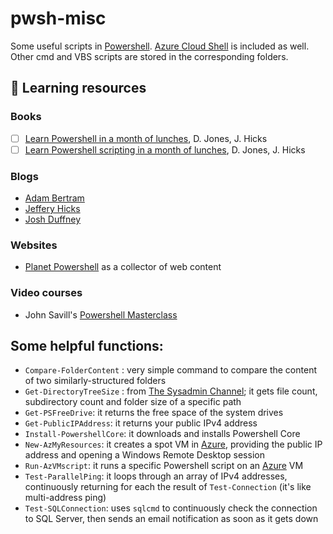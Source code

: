 # pwsh-misc

Some useful scripts in [Powershell](https://github.com/PowerShell/PowerShell). [Azure Cloud Shell](https://shell.azure.com) is included as well. Other cmd and VBS scripts are stored in the corresponding folders.

## :book: Learning resources
### Books
- [ ] [Learn Powershell in a month of lunches](https://www.manning.com/books/learn-windows-powershell-in-a-month-of-lunches-third-edition), D. Jones, J. Hicks
- [ ] [Learn Powershell scripting in a month of lunches](https://www.manning.com/books/learn-powershell-scripting-in-a-month-of-lunches), D. Jones, J. Hicks
### Blogs
* [Adam Bertram](https://adamtheautomator.com/)
* [Jeffery Hicks](https://jdhitsolutions.com/blog/)
* [Josh Duffney](https://Duffney.io)
### Websites
* [Planet Powershell](http://planetpowershell.org) as a collector of web content
### Video courses
* John Savill's [Powershell Masterclass]()

## Some helpful functions:
* `Compare-FolderContent` : very simple command to compare the content of two similarly-structured folders
* `Get-DirectoryTreeSize` : from [The Sysadmin Channel](https://thesysadminchannel.com/get-directory-tree-size-using-powershell/); it gets file count, subdirectory count and folder size of a specific path
* `Get-PSFreeDrive`: it returns the free space of the system drives
* `Get-PublicIPAddress`: it returns your public IPv4 address
* `Install-PowershellCore`: it downloads and installs Powershell Core
* `New-AzMyResources`: it creates a spot VM in [Azure](https://portal.azure.com), providing the public IP address and opening a Windows Remote Desktop session
* `Run-AzVMscript`: it runs a specific Powershell script on an [Azure](https://portal.azure.com) VM
* `Test-ParallelPing`: it loops through an array of IPv4 addresses, continuously returning for each the result of `Test-Connection` (it's like multi-address ping)
* `Test-SQLConnection`: uses `sqlcmd` to continuously check the connection to SQL Server, then sends an email notification as soon as it gets down
